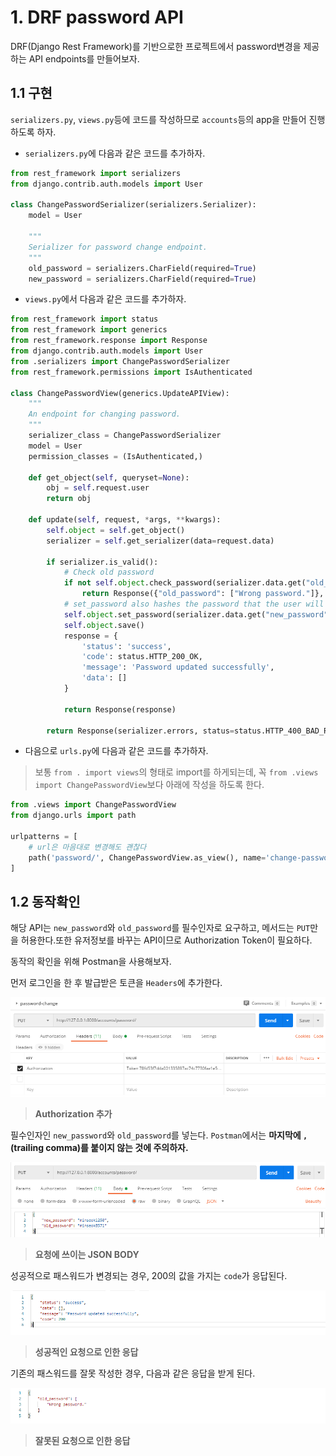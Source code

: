 # 1. DRF password API

DRF(Django Rest Framework)를 기반으로한 프로젝트에서 password변경을 제공하는 API endpoints를 만들어보자.



## 1.1 구현

`serializers.py`, `views.py`등에 코드를 작성하므로 `accounts`등의 app을 만들어 진행하도록 하자.

- `serializers.py`에 다음과 같은 코드를 추가하자.

```python
from rest_framework import serializers
from django.contrib.auth.models import User

class ChangePasswordSerializer(serializers.Serializer):
    model = User

    """
    Serializer for password change endpoint.
    """
    old_password = serializers.CharField(required=True)
    new_password = serializers.CharField(required=True)
```

- `views.py`에서 다음과 같은 코드를 추가하자.

```python
from rest_framework import status
from rest_framework import generics
from rest_framework.response import Response
from django.contrib.auth.models import User
from .serializers import ChangePasswordSerializer
from rest_framework.permissions import IsAuthenticated   

class ChangePasswordView(generics.UpdateAPIView):
    """
    An endpoint for changing password.
    """
    serializer_class = ChangePasswordSerializer
    model = User
    permission_classes = (IsAuthenticated,)

    def get_object(self, queryset=None):
        obj = self.request.user
        return obj

    def update(self, request, *args, **kwargs):
        self.object = self.get_object()
        serializer = self.get_serializer(data=request.data)

        if serializer.is_valid():
            # Check old password
            if not self.object.check_password(serializer.data.get("old_password")):
                return Response({"old_password": ["Wrong password."]}, status=status.HTTP_400_BAD_REQUEST)
            # set_password also hashes the password that the user will get
            self.object.set_password(serializer.data.get("new_password"))
            self.object.save()
            response = {
                'status': 'success',
                'code': status.HTTP_200_OK,
                'message': 'Password updated successfully',
                'data': []
            }

            return Response(response)

        return Response(serializer.errors, status=status.HTTP_400_BAD_REQUEST)
```

- 다음으로 `urls.py`에 다음과 같은 코드를 추가하자.

> 보통 `from . import views`의 형태로 import를 하게되는데, 꼭 `from .views import ChangePasswordView`보다 아래에 작성을 하도록 한다.

```python
from .views import ChangePasswordView
from django.urls import path

urlpatterns = [
    # url은 마음대로 변경해도 괜찮다
    path('password/', ChangePasswordView.as_view(), name='change-password'),
]
```



## 1.2 동작확인

해당 API는 `new_password`와 `old_password`를 필수인자로 요구하고, 메서드는 `PUT`만을 허용한다.또한 유저정보를 바꾸는 API이므로 Authorization Token이 필요하다.

동작의 확인을 위해 Postman을 사용해보자.

먼저 로그인을 한 후 발급받은 토큰을 `Headers`에 추가한다.

![image-20200723212909489](images/image-20200723212909489.png)

> **Authorization 추가**



필수인자인 `new_password`와 `old_password`를 넣는다. `Postman`에서는 **마지막에 `,`(trailing comma)를 붙이지 않는 것에 주의하자.**

![image-20200723213110234](images/image-20200723213110234.png)

> **요청에 쓰이는 JSON BODY**



성공적으로 패스워드가 변경되는 경우, 200의 값을 가지는 `code`가 응답된다.

![image-20200723213315730](images/image-20200723213315730.png)

> **성공적인 요청으로 인한 응답**



기존의 패스워드를 잘못 작성한 경우, 다음과 같은 응답을 받게 된다.

![image-20200723213410028](images/image-20200723213410028.png)

> **잘못된 요청으로 인한 응답**

